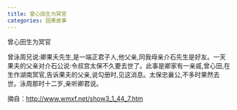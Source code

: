 ```yaml
---
title: 曾心田生为冥官
categories: 因果故事
---
```


	   
曾心田生为冥官

曾泳周兄说:卿果夭先生,是一端正君子人,他父亲,同我母亲介石先生是好友。一天果夫的父亲对介石公说:令叔宫太保不久要去世了。此事是卿家有一亲戚,曾心田,在生作湖南冥官,告诉果夫的父亲,说勾册时,见这消息。太保忠襄公,不多时果然去世。泳周那时十二岁,亲听卿君说。


摘自：http://www.wmxf.net/show3_1_44_7.htm